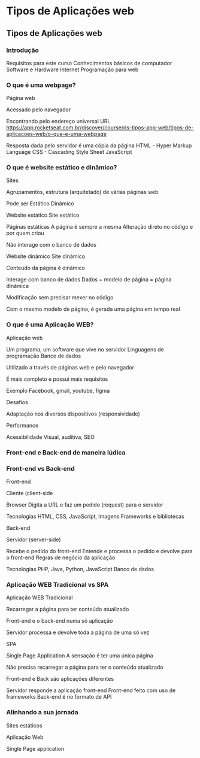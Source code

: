 # Tipos de Aplicações web

## Tipos de Aplicações web

### Introdução

Requisitos para este curso
	Conhecimentos básicos de computador
	Software e Hardware
	Internet
Programação para web

### O que é uma webpage?

Página web

Acessado pelo navegador

Encontrando pelo endereço universal URL
https://app.rocketseat.com.br/discover/course/ds-tipos-app-web/tipos-de-aplicacoes-web/o-que-e-uma-webpage

Resposta dada pelo servidor é uma cópia da página
	HTML - Hyper Markup Language
	CSS - Cascading Style Sheet
	JavaScript

### O que é website estático e dinâmico?

Sites

Agrupamentos, estrutura (arquitetado) de várias páginas web
 
Pode ser
	Estático
	Dinâmico

Website estático
Site estático

Páginas estáticas
	A página é sempre a mesma
	Alteração direto no código e por quem criou

Não interage com o banco de dados
 
Website dinâmico
Site dinâmico

Conteúdo da página é dinâmico

Interage com banco de dados
	Dados + modelo de página = página dinâmica

Modificação sem precisar mexer no código

Com o mesmo modelo de página, é gerada uma página em tempo real

### O que é uma Aplicação WEB?

Aplicação web

Um programa, um software que vive no servidor
	Linguagens de programação
	Banco de dados

Utilizado a través de páginas web  e pelo navegador

É mais completo e possui mais requisitos

Exemplo
	Facebook, gmail, youtube, figma

Desafios

Adaptação nos diversos dispositivos (responsividade)

Performance

Acessibilidade
Visual, auditiva, SEO

### Front-end e Back-end de maneira lúdica

### Front-end vs Back-end

Front-end 

Cliente (client-side

Browser
	Digita a URL e faz um pedido (request) para o servidor

Tecnologias
	HTML, CSS, JavaScript, Imagens
	Frameworks e bibliotecas

Back-end

Servidor (server-side)

Recebe o pedido do front-end
	Entende e processa o pedido e devolve para o front-end
	Regras de negócio da aplicação

Tecnologias
	PHP, Java, Python, JavaScript
	Banco de dados

### Aplicação WEB Tradicional vs SPA

Aplicação WEB Tradicional

Recarregar a página para ter conteúdo atualizado

Front-end e o back-end numa só aplicação

Servidor processa e devolve toda a página de uma só vez

SPA

Single Page Application
	A sensação é ter uma única página

Não precisa recarregar a página para ter o conteúdo atualizado

Front-end e Back são aplicações diferentes

Servidor responde a aplicação front-end
	Front-end feito com uso de frameworks
	Back-end é no formato de API

### Alinhando a sua jornada

Sites estáticos

Aplicação Web

Single Page application